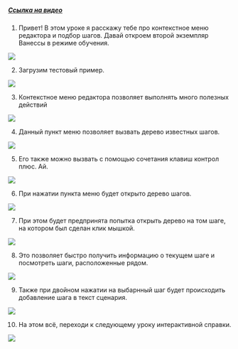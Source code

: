 ﻿##### [Ссылка на видео](https://youtu.be/nwycRQpNL9Q)

001. Привет! В этом уроке я расскажу тебе про контекстное меню редактора и подбор шагов. Давай откроем второй экземпляр Ванессы в режиме обучения.

![](https://vanessa-files.do.bit-erp.ru/Doc/1.2.040.1/MD/Глава13/images/000_КонтекстноеМенюРедактораПодборШагов.png)

002. Загрузим тестовый пример.

![](https://vanessa-files.do.bit-erp.ru/Doc/1.2.040.1/MD/Глава13/images/004_КонтекстноеМенюРедактораПодборШагов.png)

003. Контекстное меню редактора позволяет выполнять много полезных действий

![](https://vanessa-files.do.bit-erp.ru/Doc/1.2.040.1/MD/Глава13/images/010_КонтекстноеМенюРедактораПодборШагов.png)

004. Данный пункт меню позволяет вызвать дерево известных шагов.

![](https://vanessa-files.do.bit-erp.ru/Doc/1.2.040.1/MD/Глава13/images/014_КонтекстноеМенюРедактораПодборШагов.png)

005. Его также можно вызвать с помощью сочетания клавиш контрол плюс. Ай.

![](https://vanessa-files.do.bit-erp.ru/Doc/1.2.040.1/MD/Глава13/images/017_КонтекстноеМенюРедактораПодборШагов.png)

006. При нажатии пункта меню будет открыто дерево шагов.

![](https://vanessa-files.do.bit-erp.ru/Doc/1.2.040.1/MD/Глава13/images/019_КонтекстноеМенюРедактораПодборШагов.png)

007. При этом будет предпринята попытка открыть дерево на том шаге, на котором был сделан клик мышкой.

![](https://vanessa-files.do.bit-erp.ru/Doc/1.2.040.1/MD/Глава13/images/022_КонтекстноеМенюРедактораПодборШагов.png)

008. Это позволяет быстро получить информацию о текущем шаге и посмотреть шаги, расположенные рядом.

![](https://vanessa-files.do.bit-erp.ru/Doc/1.2.040.1/MD/Глава13/images/025_КонтекстноеМенюРедактораПодборШагов.png)

009. Также при двойном нажатии на выбарнный шаг будет происходить добавление шага в текст сценария.

![](https://vanessa-files.do.bit-erp.ru/Doc/1.2.040.1/MD/Глава13/images/026_КонтекстноеМенюРедактораПодборШагов.png)

010. На этом всё, переходи к следующему уроку интерактивной справки.

![](https://vanessa-files.do.bit-erp.ru/Doc/1.2.040.1/MD/Глава13/images/027_КонтекстноеМенюРедактораПодборШагов.png)
